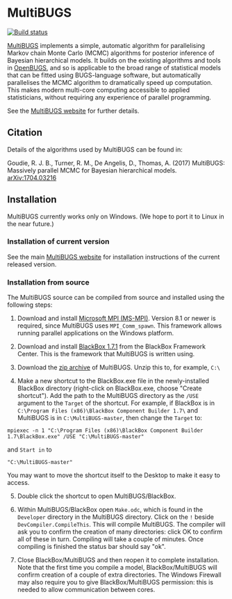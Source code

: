# MultiBUGS

[![Build status](https://ci.appveyor.com/api/projects/status/9ewgftojuttkn9jg/branch/master?svg=true)](https://ci.appveyor.com/project/MultiBUGS/multibugs/branch/master)

[MultiBUGS](https://multibugs.github.io) implements a simple, automatic algorithm for parallelising Markov chain Monte Carlo (MCMC) algorithms for posterior inference of Bayesian hierarchical models. It builds on the existing algorithms and tools in [OpenBUGS](http://www.openbugs.net/), and so is applicable to the broad range of statistical models that can be fitted using BUGS-language software, but automatically parallelises the MCMC algorithm to dramatically speed up computation. This makes modern multi-core computing accessible to applied statisticians, without requiring any experience of parallel programming.

See the [MultiBUGS website](https://multibugs.github.io) for further details.

## Citation

Details of the algorithms used by MultiBUGS can be found in:

Goudie, R. J. B., Turner, R. M., De Angelis, D., Thomas, A. (2017) MultiBUGS: Massively parallel MCMC for Bayesian hierarchical models. [arXiv:1704.03216](https://arxiv.org/abs/1704.03216)

## Installation

MultiBUGS currently works only on Windows. (We hope to port it to Linux in the near future.)

### Installation of current version

See the main [MultiBUGS website](https://multibugs.github.io) for installation instructions of the current released version.

### Installation from source

The MultiBUGS source can be compiled from source and installed using the following steps:

1. Download and install [Microsoft MPI (MS-MPI)](https://msdn.microsoft.com/en-us/library/bb524831(v=vs.85).aspx). Version 8.1 or newer is required, since MultiBUGS uses `MPI_Comm_spawn`. This framework allows running parallel applications on the Windows platform.

2. Download and install [BlackBox 1.7.1](http://blackboxframework.org/index.php?cID=goto-download-page,en-us) from the BlackBox Framework Center. This is the framework that MultiBUGS is written using.

3. Download the [zip archive](https://github.com/MultiBUGS/MultiBUGS/archive/master.zip) of MultiBUGS. Unzip this to, for example, `C:\`

4. Make a new shortcut to the BlackBox.exe file in the newly-installed BlackBox directory (right-click on BlackBox.exe, choose "Create shortcut"). Add the path to the MultiBUGS directory as the `/USE` argument to the `Target` of the shortcut. For example, if BlackBox  is in `C:\Program Files (x86)\BlackBox Component Builder 1.7\` and MultiBUGS is in `C:\MultiBUGS-master`, then change the `Target` to:

```
mpiexec -n 1 "C:\Program Files (x86)\BlackBox Component Builder 1.7\BlackBox.exe" /USE "C:\MultiBUGS-master"
```

and `Start in` to

```
"C:\MultiBUGS-master"
```

You may want to move the shortcut itself to the Desktop to make it easy to access.

5. Double click the shortcut to open MultiBUGS/BlackBox.

6. Within MultiBUGS/BlackBox open `Make.odc`, which is found in the `Developer` directory in the MultiBUGS directory. Click on the `!` beside `DevCompiler.CompileThis`. This will compile MultiBUGS. The compiler will ask you to confirm the creation of many directories: click OK to confirm all of these in turn. Compiling will take a couple of minutes. Once compiling is finished the status bar should say "ok".

7. Close BlackBox/MultiBUGS and then reopen it to complete installation. Note that the first time you compile a model, BlackBox/MultiBUGS will confirm creation of a couple of extra directories. The Windows Firewall may also require you to give BlackBox/MultiBUGS permission: this is needed to allow communication between cores.
